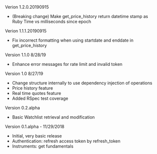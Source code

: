 Verion 1.2.0.20190915
- (Breaking change) Make get_price_history return datetime stamp as Ruby Time vs milliseconds since epoch  

Verion 1.1.1.20190915
- Fix incorrect formatting when using startdate and enddate in get_price_history 

Version 1.1.0 8/28/19
- Enhance error messages for rate limit and invalid token

Version 1.0 8/27/19
- Change structure internally to use dependency injection of operations
- Price history feature
- Real time quotes feature
- Added RSpec test coverage

Version 0.2.alpha 
- Basic Watchlist retrieval and modification

Version 0.1.alpha - 11/29/2018
- Initial, very basic release
- Authentication: refresh access token by refresh_token
- Instruments: get fundamentals


